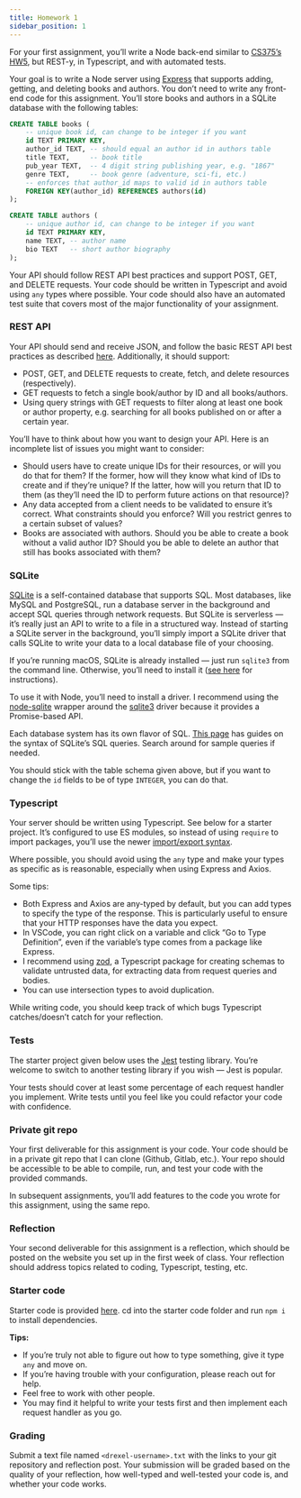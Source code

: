 ```yaml
---
title: Homework 1
sidebar_position: 1
---
```


For your first assignment, you’ll write a Node back-end similar to [CS375’s HW5](https://www.cs.drexel.edu/~nkl43/cs375_fall_2023-24/course_site/homeworks/5_database/), but REST-y, in Typescript, and with automated tests.

Your goal is to write a Node server using [Express](https://expressjs.com/) that supports adding, getting, and deleting books and authors. You don’t need to write any front-end code for this assignment. You’ll store books and authors in a SQLite database with the following tables:

```sql
CREATE TABLE books (
    -- unique book id, can change to be integer if you want
    id TEXT PRIMARY KEY,
    author_id TEXT, -- should equal an author id in authors table
    title TEXT,     -- book title
    pub_year TEXT,  -- 4 digit string publishing year, e.g. "1867"
    genre TEXT,     -- book genre (adventure, sci-fi, etc.)
    -- enforces that author_id maps to valid id in authors table
    FOREIGN KEY(author_id) REFERENCES authors(id)
);

CREATE TABLE authors (
    -- unique author id, can change to be integer if you want
    id TEXT PRIMARY KEY,
    name TEXT, -- author name
    bio TEXT   -- short author biography
);
```

Your API should follow REST API best practices and support POST, GET, and DELETE requests. Your code should be written in Typescript and avoid using `any` types where possible. Your code should also have an automated test suite that covers most of the major functionality of your assignment.

### REST API

Your API should send and receive JSON, and follow the basic REST API best practices as described [here](../../rest). Additionally, it should support:

- POST, GET, and DELETE requests to create, fetch, and delete resources (respectively).
- GET requests to fetch a single book/author by ID and all books/authors.
- Using query strings with GET requests to filter along at least one book or author property, e.g. searching for all books published on or after a certain year.

You’ll have to think about how you want to design your API. Here is an incomplete list of issues you might want to consider:

- Should users have to create unique IDs for their resources, or will you do that for them? If the former, how will they know what kind of IDs to create and if they’re unique? If the latter, how will you return that ID to them (as they’ll need the ID to perform future actions on that resource)?
- Any data accepted from a client needs to be validated to ensure it’s correct. What constraints should you enforce? Will you restrict genres to a certain subset of values?
- Books are associated with authors. Should you be able to create a book without a valid author ID? Should you be able to delete an author that still has books associated with them?

### SQLite

[SQLite](https://www.sqlite.org/index.html) is a self-contained database that supports SQL. Most databases, like MySQL and PostgreSQL, run a database server in the background and accept SQL queries through network requests. But SQLite is serverless — it’s really just an API to write to a file in a structured way. Instead of starting a SQLite server in the background, you’ll simply import a SQLite driver that calls SQLite to write your data to a local database file of your choosing.

If you’re running macOS, SQLite is already installed — just run `sqlite3` from the command line. Otherwise, you’ll need to install it ([see here](https://www.servermania.com/kb/articles/install-sqlite/) for instructions).

To use it with Node, you’ll need to install a driver. I recommend using the [node-sqlite](https://github.com/kriasoft/node-sqlite) wrapper around the [sqlite3](https://github.com/TryGhost/node-sqlite3) driver because it provides a Promise-based API.

Each database system has its own flavor of SQL. [This page](https://www.sqlite.org/lang.html) has guides on the syntax of SQLite’s SQL queries. Search around for sample queries if needed.

You should stick with the table schema given above, but if you want to change the `id` fields to be of type `INTEGER`, you can do that.

### Typescript

Your server should be written using Typescript. See below for a starter project. It’s configured to use ES modules, so instead of using `require` to import packages, you’ll use the newer [import/export syntax](https://developer.mozilla.org/en-US/docs/web/javascript/reference/statements/export).

Where possible, you should avoid using the `any` type and make your types as specific as is reasonable, especially when using Express and Axios. 

Some tips:
- Both Express and Axios are any-typed by default, but you can add types to specify the type of the response. This is particularly useful to ensure that your HTTP responses have the data you expect.
- In VSCode, you can right click on a variable and click “Go to Type Definition”, even if the variable’s type comes from a package like Express.
- I recommend using [zod](https://github.com/colinhacks/zod), a Typescript package for creating schemas to validate untrusted data, for extracting data from request queries and bodies.
- You can use intersection types to avoid duplication.

While writing code, you should keep track of which bugs Typescript catches/doesn’t catch for your reflection.

### Tests

The starter project given below uses the [Jest](https://jestjs.io/docs/using-matchers) testing library. You’re welcome to switch to another testing library if you wish — Jest is popular.

Your tests should cover at least some percentage of each request handler you implement. Write tests until you feel like you could refactor your code with confidence. 

### Private git repo

Your first deliverable for this assignment is your code. Your code should be in a private git repo that I can clone (Github, Gitlab, etc.). Your repo should be accessible to be able to compile, run, and test your code with the provided commands.

In subsequent assignments, you’ll add features to the code you wrote for this assignment, using the same repo.

### Reflection

Your second deliverable for this assignment is a reflection, which should be posted on the website you set up in the first week of class. Your reflection should address topics related to coding, Typescript, testing, etc.

### Starter code

Starter code is provided [here](starter.zip). cd into the starter code folder and run `npm i` to install dependencies.

**Tips:**
- If you’re truly not able to figure out how to type something, give it type `any` and move on.
- If you’re having trouble with your configuration, please reach out for help.
- Feel free to work with other people. 
- You may find it helpful to write your tests first and then implement each request handler as you go.

### Grading

Submit a text file named `<drexel-username>.txt` with the links to your git repository and reflection post. Your submission will be graded based on the quality of your reflection, how well-typed and well-tested your code is, and whether your code works.